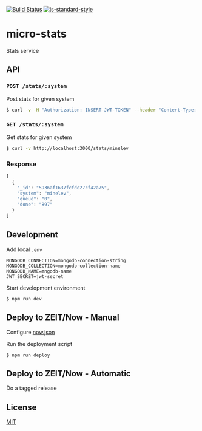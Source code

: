 [![Build Status](https://travis-ci.org/telemark/micro-stats.svg?branch=master)](https://travis-ci.org/telemark/micro-stats)
[![js-standard-style](https://img.shields.io/badge/code%20style-standard-brightgreen.svg?style=flat)](https://github.com/feross/standard)

# micro-stats

Stats service

## API

### ```POST /stats/:system```

Post stats for given system

```bash
$ curl -v -H "Authorization: INSERT-JWT-TOKEN" --header "Content-Type: application/json" http://localhost:3000/stats/minelev -d '{"queue": "10", "done": "42"}'
```

### ```GET /stats/:system```

Get stats for given system

```bash
$ curl -v http://localhost:3000/stats/minelev
```

### Response

```JavaScript
[
  {
    "_id": "5936af1637fcfde27cf42a75",
    "system": "minelev",
    "queue": "0",
    "done": "897"
  }
]
```

## Development

Add local `.env`

```
MONGODB_CONNECTION=mongodb-connection-string
MONGODB_COLLECTION=mongodb-collection-name
MONGODB_NAME=mngodb-name
JWT_SECRET=jwt-secret
```

Start development environment

```
$ npm run dev
```

## Deploy to ZEIT/Now - Manual

Configure [now.json](now.json)

Run the deployment script

```
$ npm run deploy
```

## Deploy to ZEIT/Now - Automatic

Do a tagged release

## License

[MIT](LICENSE)
